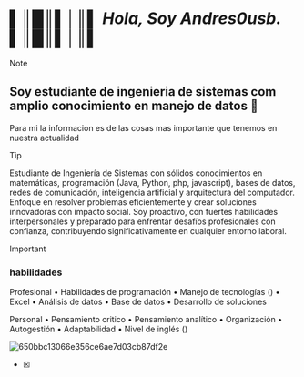 #  _▌║█║▌│║▌   Hola, Soy Andres0usb.    ▌║█║▌│║▌_

> [!NOTE]
> ## Soy estudiante de ingenieria de sistemas com amplio conocimiento en manejo de datos 🎲
> Para mi la informacion es de las cosas mas importante que tenemos en nuestra actualidad 

> [!TIP]
> Estudiante de Ingeniería de Sistemas con sólidos conocimientos en matemáticas, programación (Java, Python, php, javascript), bases de datos, redes de comunicación, inteligencia artificial y arquitectura del computador. Enfoque en resolver problemas eficientemente y crear soluciones innovadoras con impacto social. Soy proactivo, con fuertes habilidades interpersonales y preparado para enfrentar desafíos profesionales con confianza, contribuyendo significativamente en cualquier entorno laboral.

> [!IMPORTANT]
>
> ### habilidades 
> Profesional
•	Habilidades de programación
•	Manejo de tecnologías ()
•	Excel
•	Análisis de datos
•	Base de datos
•	Desarrollo de soluciones

Personal
•	Pensamiento critico
•	Pensamiento analítico
•	Organización
•	Autogestión
•	Adaptabilidad
•	Nivel de inglés ()


![650bbc13066e356ce6ae7d03cb87df2e](https://github.com/user-attachments/assets/fd4b1e84-c708-4608-9674-6f0403dcd4ac)

- [x] #

<!--
**andres0usb/andres0usb** is a ✨ _special_ ✨ repository because its `README.md` (this file) appears on your GitHub profile.

Here are some ideas to get you started:

- 🔭 I’m currently working on ...
- 🌱 I’m currently learning ...
- 👯 I’m looking to collaborate on ...
- 🤔 I’m looking for help with ...
- 💬 Ask me about ...
- 📫 How to reach me: ...
- 😄 Pronouns: ...
- ⚡ Fun fact: ...
-->
